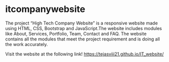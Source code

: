 # itcompanywebsite
The project “High Tech Company Website” is a responsive website made using HTML, CSS, Bootstrap and JavaScript.The website includes modules like About, Services, Portfolio, Team, Contact and FAQ.  The website contains all the modules that meet the project requirement and is doing all the work accurately.

Visit the website at the following link! 
https://tejasviii21.github.io/IT_website/
